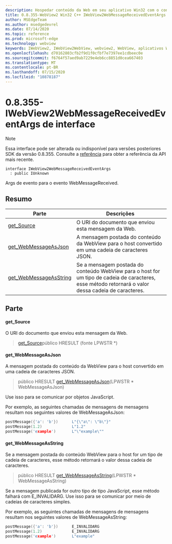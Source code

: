 ```yaml
---
description: Hospedar conteúdo da Web em seu aplicativo Win32 com o controle WebView2 do Microsoft Edge
title: 0.8.355-WebView2 Win32 C++ IWebView2WebMessageReceivedEventArgs
author: MSEdgeTeam
ms.author: msedgedevrel
ms.date: 07/14/2020
ms.topic: reference
ms.prod: microsoft-edge
ms.technology: webview
keywords: IWebView2, IWebView2WebView, webview2, WebView, aplicativos Win32, Win32, Edge
ms.openlocfilehash: d70162803cfb2f9d1f0cfbf7e7397ee1cdbeec0e
ms.sourcegitcommit: f6764f57aed9ab7229e4eb6cc8851d0cea667403
ms.translationtype: MT
ms.contentlocale: pt-BR
ms.lasthandoff: 07/15/2020
ms.locfileid: "10878187"
---
```

# 0.8.355-IWebView2WebMessageReceivedEventArgs de interface 

> [!NOTE]
> Essa interface pode ser alterada ou indisponível para versões posteriores SDK da versão 0.8.355. Consulte a [referência](../../../webview2-api-reference.md) para obter a referência da API mais recente.

```
interface IWebView2WebMessageReceivedEventArgs
  : public IUnknown
```

Args de evento para o evento WebMessageReceived.

## Resumo

 Parte                        | Descrições
--------------------------------|---------------------------------------------
[get_Source](#get_source) | O URI do documento que enviou esta mensagem da Web.
[get_WebMessageAsJson](#get_webmessageasjson) | A mensagem postada do conteúdo da WebView para o host convertido em uma cadeia de caracteres JSON.
[get_WebMessageAsString](#get_webmessageasstring) | Se a mensagem postada do conteúdo WebView para o host for um tipo de cadeia de caracteres, esse método retornará o valor dessa cadeia de caracteres.

## Parte

#### get_Source 

O URI do documento que enviou esta mensagem da Web.

> [get_Source](#get_source)público HRESULT (fonte LPWSTR *)

#### get_WebMessageAsJson 

A mensagem postada do conteúdo da WebView para o host convertido em uma cadeia de caracteres JSON.

> público HRESULT [get_WebMessageAsJson](#get_webmessageasjson)(LPWSTR * WebMessageAsJson)

Use isso para se comunicar por objetos JavaScript.

Por exemplo, as seguintes chamadas de mensagens de mensagens resultam nos seguintes valores de WebMessageAsJson:

```cpp
postMessage({'a': 'b'})      L"{\"a\": \"b\"}"
postMessage(1.2)             L"1.2"
postMessage('example')       L"\"example\""
```

#### get_WebMessageAsString 

Se a mensagem postada do conteúdo WebView para o host for um tipo de cadeia de caracteres, esse método retornará o valor dessa cadeia de caracteres.

> público HRESULT [get_WebMessageAsString](#get_webmessageasstring)(LPWSTR * WebMessageAsString)

Se a mensagem publicada for outro tipo de tipo JavaScript, esse método falhará com E_INVALIDARG. Use isso para se comunicar por meio de cadeias de caracteres simples.

Por exemplo, as seguintes chamadas de mensagens de mensagens resultam nos seguintes valores de WebMessageAsString:

```cpp
postMessage({'a': 'b'})      E_INVALIDARG
postMessage(1.2)             E_INVALIDARG
postMessage('example')       L"example"
```

